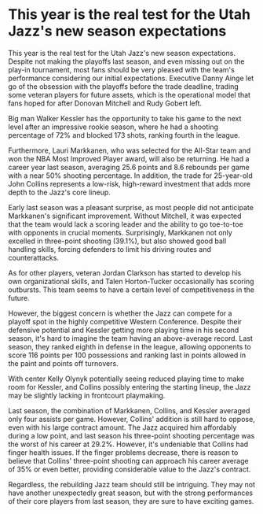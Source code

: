 # This year is the real test for the Utah Jazz's new season expectations 
 This year is the real test for the Utah Jazz's new season expectations. Despite not making the playoffs last season, and even missing out on the play-in tournament, most fans should be very pleased with the team's performance considering our initial expectations. Executive Danny Ainge let go of the obsession with the playoffs before the trade deadline, trading some veteran players for future assets, which is the operational model that fans hoped for after Donovan Mitchell and Rudy Gobert left.

Big man Walker Kessler has the opportunity to take his game to the next level after an impressive rookie season, where he had a shooting percentage of 72% and blocked 173 shots, ranking fourth in the league.

Furthermore, Lauri Markkanen, who was selected for the All-Star team and won the NBA Most Improved Player award, will also be returning. He had a career year last season, averaging 25.6 points and 8.6 rebounds per game with a near 50% shooting percentage. In addition, the trade for 25-year-old John Collins represents a low-risk, high-reward investment that adds more depth to the Jazz's core lineup. 

Early last season was a pleasant surprise, as most people did not anticipate Markkanen's significant improvement. Without Mitchell, it was expected that the team would lack a scoring leader and the ability to go toe-to-toe with opponents in crucial moments. Surprisingly, Markkanen not only excelled in three-point shooting (39.1%), but also showed good ball handling skills, forcing defenders to limit his driving routes and counterattacks.

As for other players, veteran Jordan Clarkson has started to develop his own organizational skills, and Talen Horton-Tucker occasionally has scoring outbursts. This team seems to have a certain level of competitiveness in the future.

However, the biggest concern is whether the Jazz can compete for a playoff spot in the highly competitive Western Conference. Despite their defensive potential and Kessler getting more playing time in his second season, it's hard to imagine the team having an above-average record. Last season, they ranked eighth in defense in the league, allowing opponents to score 116 points per 100 possessions and ranking last in points allowed in the paint and points off turnovers.

With center Kelly Olynyk potentially seeing reduced playing time to make room for Kessler, and Collins possibly entering the starting lineup, the Jazz may be slightly lacking in frontcourt playmaking.

Last season, the combination of Markkanen, Collins, and Kessler averaged only four assists per game. However, Collins' addition is still hard to oppose, even with his large contract amount. The Jazz acquired him affordably during a low point, and last season his three-point shooting percentage was the worst of his career at 29.2%. However, it's undeniable that Collins had finger health issues. If the finger problems decrease, there is reason to believe that Collins' three-point shooting can approach his career average of 35% or even better, providing considerable value to the Jazz's contract.

Regardless, the rebuilding Jazz team should still be intriguing. They may not have another unexpectedly great season, but with the strong performances of their core players from last season, they are sure to have exciting games.
